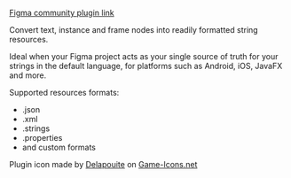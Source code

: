 [Figma community plugin link](https://www.figma.com/community/plugin/1301758055845317721/string-exporter)

Convert text, instance and frame nodes into readily formatted string resources.

Ideal when your Figma project acts as your single source of truth for your strings in the default language, for platforms such as Android, iOS, JavaFX and more.

Supported resources formats:
- .json
- .xml
- .strings
- .properties
- and custom formats

Plugin icon made by [Delapouite](https://delapouite.com) on [Game-Icons.net](https://game-icons.net/)